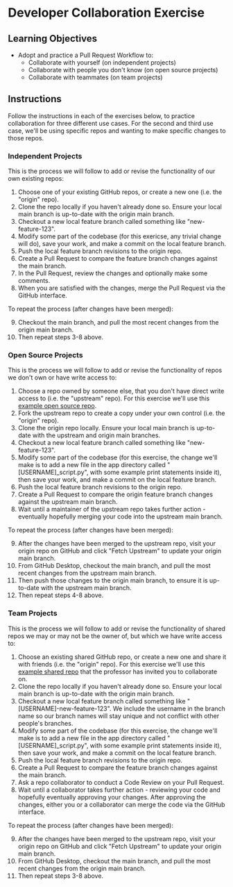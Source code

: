 # Developer Collaboration Exercise

## Learning Objectives

  + Adopt and practice a Pull Request Workflow to:
    + Collaborate with yourself (on independent projects)
    + Collaborate with people you don't know (on open source projects)
    + Collaborate with teammates (on team projects)

## Instructions

Follow the instructions in each of the exercises below, to practice collaboration for three different use cases. For the second and third use case, we'll be using specific repos and wanting to make specific changes to those repos.

### Independent Projects

This is the process we will follow to add or revise the functionality of our own existing repos:

  1. Choose one of your existing GitHub repos, or create a new one (i.e. the "origin" repo).
  2. Clone the repo locally if you haven't already done so. Ensure your local main branch is up-to-date with the origin main branch.
  3. Checkout a new local feature branch called something like "new-feature-123".
  4. Modify some part of the codebase (for this exericse, any trivial change will do), save your work, and make a commit on the local feature branch.
  5. Push the local feature branch revisions to the origin repo.
  6. Create a Pull Request to compare the feature branch changes against the main branch.
  7. In the Pull Request, review the changes and optionally make some comments.
  8. When you are satisfied with the changes, merge the Pull Request via the GitHub interface.

To repeat the process (after changes have been merged):

  9.  Checkout the main branch, and pull the most recent changes from the origin main branch.
  10. Then repeat steps 3-8 above.


### Open Source Projects

This is the process we will follow to add or revise the functionality of repos we don't own or have write access to:

  1. Choose a repo owned by someone else, that you don't have direct write access to (i.e. the "upstream" repo). For this exercise we'll use this [example open source repo](https://github.com/prof-rossetti/example-open-source-repo-2021).
  2. Fork the upstream repo to create a copy under your own control (i.e. the "origin" repo).
  3. Clone the origin repo locally. Ensure your local main branch is up-to-date with the upstream and origin main branches.
  4. Checkout a new local feature branch called something like "new-feature-123".
  5. Modify some part of the codebase (for this exercise, the change we'll make is to add a new file in the app directory called "[USERNAME]_script.py", with some example print statements inside it), then save your work, and make a commit on the local feature branch.
  6. Push the local feature branch revisions to the origin repo.
  7. Create a Pull Request to compare the origin feature branch changes against the upstream main branch.
  8. Wait until a maintainer of the upstream repo takes further action - eventually hopefully merging your code into the upstream main branch.

To repeat the process (after changes have been merged):

  9. After the changes have been merged to the upstream repo, visit your origin repo on GitHub and click "Fetch Upstream" to update your origin main branch.
  10. From GitHub Desktop, checkout the main branch, and pull the most recent changes from the upstream main branch.
  11. Then push those changes to the origin main branch, to ensure it is up-to-date with the upstream main branch.
  12. Then repeat steps 4-8 above.

### Team Projects

This is the process we will follow to add or revise the functionality of shared repos we may or may not be the owner of, but which we have write access to:

  1. Choose an existing shared GitHub repo, or create a new one and share it with friends (i.e. the "origin" repo). For this exercise we'll use this [example shared repo](https://github.com/prof-rossetti/our-shared-repo-2021) that the professor has invited you to collaborate on.
  2. Clone the repo locally if you haven't already done so. Ensure your local main branch is up-to-date with the origin main branch.
  3. Checkout a new local feature branch called something like "[USERNAME]-new-feature-123". We include the username in the branch name so our branch names will stay unique and not conflict with other people's branches.
  4. Modify some part of the codebase (for this exercise, the change we'll make is to add a new file in the app directory called "[USERNAME]_script.py", with some example print statements inside it), then save your work, and make a commit on the local feature branch.
  5. Push the local feature branch revisions to the origin repo.
  6. Create a Pull Request to compare the feature branch changes against the main branch.
  7. Ask a repo collaborator to conduct a Code Review on your Pull Request.
  8. Wait until a collaborator takes further action - reviewing your code and hopefully eventually approving your changes. After approving the changes, either you or a collaborator can merge the code via the GitHub interface.

To repeat the process (after changes have been merged):

  9.  After the changes have been merged to the upstream repo, visit your origin repo on GitHub and click "Fetch Upstream" to update your origin main branch.
  10. From GitHub Desktop, checkout the main branch, and pull the most recent changes from the origin main branch.
  11. Then repeat steps 3-8 above.
